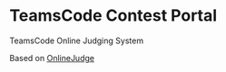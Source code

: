 # TeamsCode Contest Portal
TeamsCode Online Judging System

Based on [OnlineJudge](https://github.com/QingdaoU/OnlineJudge)
